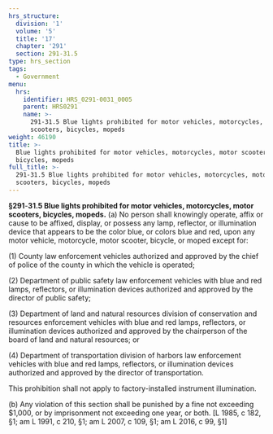 ```yaml
---
hrs_structure:
  division: '1'
  volume: '5'
  title: '17'
  chapter: '291'
  section: 291-31.5
type: hrs_section
tags:
  - Government
menu:
  hrs:
    identifier: HRS_0291-0031_0005
    parent: HRS0291
    name: >-
      291-31.5 Blue lights prohibited for motor vehicles, motorcycles, motor
      scooters, bicycles, mopeds
weight: 46190
title: >-
  Blue lights prohibited for motor vehicles, motorcycles, motor scooters,
  bicycles, mopeds
full_title: >-
  291-31.5 Blue lights prohibited for motor vehicles, motorcycles, motor
  scooters, bicycles, mopeds
---
```

**§291**-**31.5 Blue lights prohibited for motor vehicles, motorcycles, motor scooters, bicycles, mopeds.** (a) No person shall knowingly operate, affix or cause to be affixed, display, or possess any lamp, reflector, or illumination device that appears to be the color blue, or colors blue and red, upon any motor vehicle, motorcycle, motor scooter, bicycle, or moped except for:

(1) County law enforcement vehicles authorized and approved by the chief of police of the county in which the vehicle is operated;

(2) Department of public safety law enforcement vehicles with blue and red lamps, reflectors, or illumination devices authorized and approved by the director of public safety;

(3) Department of land and natural resources division of conservation and resources enforcement vehicles with blue and red lamps, reflectors, or illumination devices authorized and approved by the chairperson of the board of land and natural resources; or

(4) Department of transportation division of harbors law enforcement vehicles with blue and red lamps, reflectors, or illumination devices authorized and approved by the director of transportation.

This prohibition shall not apply to factory-installed instrument illumination.

(b) Any violation of this section shall be punished by a fine not exceeding $1,000, or by imprisonment not exceeding one year, or both. [L 1985, c 182, §1; am L 1991, c 210, §1; am L 2007, c 109, §1; am L 2016, c 99, §1]